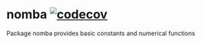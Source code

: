 # nomba [![codecov](https://codecov.io/gh/azbshiri/nomba/branch/master/graph/badge.svg)](https://codecov.io/gh/azbshiri/nomba)

Package nomba provides basic constants and numerical functions
